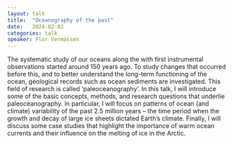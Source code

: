 ```yaml
---
layout: talk
title:  "Oceanography of the past"
date:   2024-02-02
categories: talk
speaker: Flor Vermassen
---
```

The systematic study of our oceans along the with first instrumental observations started around 150 years ago. To study changes that occurred before this, and to better understand the long-term functioning of the ocean, geological records such as ocean sediments are investigated. This field of research is called ‘paleoceanography’. In this talk, I will introduce some of the basic concepts, methods, and research questions that underlie paleoceanography. In particular, I will focus on patterns of ocean (and climate) variability of the past 2.5 million years – the time period when the growth and decay of large ice sheets dictated Earth’s climate. Finally, I will discuss some case studies that highlight the importance of warm ocean currents and their influence on the melting of ice in the Arctic.
